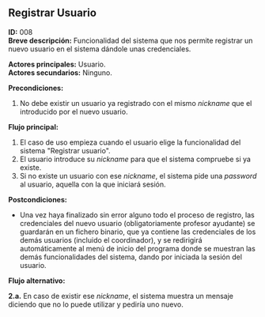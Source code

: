 ## Registrar Usuario

**ID:** 008  
**Breve descripción:** Funcionalidad del sistema que nos permite registrar un nuevo usuario en el sistema dándole unas credenciales.  
  
  
**Actores principales:** Usuario.  
**Actores secundarios:** Ninguno.  
  
**Precondiciones:**  

1. No debe existir un usuario ya registrado con el mismo *nickname* que el introducido por el nuevo usuario.  
  
  
  
**Flujo principal:**  
  
1. El caso de uso empieza cuando el usuario elige la funcionalidad del sistema "Registrar usuario".  
2. El usuario introduce su *nickname* para que el sistema compruebe si ya existe.  
3. Si no existe un usuario con ese *nickname*, el sistema pide una *password* al usuario, aquella con la que iniciará sesión.  
  
  
**Postcondiciones:**  
  
* Una vez haya finalizado sin error alguno todo el proceso de registro, las credenciales del nuevo usuario (obligatoriamente profesor ayudante) se guardarán en un fichero binario, que ya contiene las credenciales de los demás usuarios (incluido el coordinador), y se redirigirá automáticamente al menú de inicio del programa donde se muestran las demás funcionalidades del sistema, dando por iniciada la sesión del usuario.  


**Flujo alternativo:**

**2.a.** En caso de existir ese *nickname*, el sistema muestra un mensaje diciendo que no lo puede utilizar y pediría uno nuevo.
